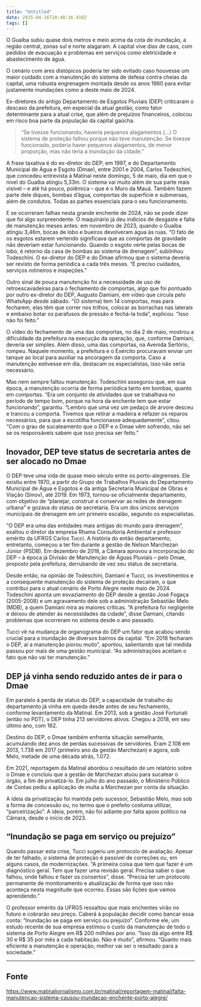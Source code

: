 ```yaml
---
title: "Untitled"
date: 2025-04-16T18:48:16.910Z
tags: []
---
```


O Guaíba subiu quase dois metros e meio acima da cota de inundação, a região central, zonas sul e norte alagaram. A capital vive dias de caos, com pedidos de evacuação e problemas em serviços como eletricidade e abastecimento de água.

O cenário com ares distópicos poderia ter sido evitado caso houvesse um maior cuidado com a manutenção do sistema de defesa contra cheias da capital, uma robusta engrenagem montada desde os anos 1960 para evitar justamente inundações como a deste maio de 2024.

Ex-diretores do antigo Departamento de Esgotos Pluviais (DEP) criticaram o descaso da prefeitura, em especial da atual gestão, como fator determinante para a atual crise, que além de prejuízos financeiros, colocou em risco boa parte da população da capital gaúcha.

> “Se tivesse funcionando, haveria pequenos alagamentos (...) O sistema de proteção falhou porque não teve manutenção. Se tivesse funcionado, poderia haver pequenos alagamentos, de menor proporção, mas não teria a inundação da cidade.”

A frase taxativa é do ex-diretor do DEP, em 1997, e do Departamento Municipal de Água e Esgoto (Dmae), entre 2001 e 2004, Carlos Todeschini, que concedeu entrevista à Matinal neste domingo, 5 de maio, dia em que o nível do Guaíba atingiu 5,33m. O sistema vai muito além de sua parte mais visível – e até há pouco, polêmica – que é o Muro da Mauá. Também fazem parte dele diques, bombas d’água, comportas de superfície e submersas, além de condutos. Todas as partes essenciais para o seu funcionamento.

E se ocorreram falhas nesta grande enchente de 2024, não se pode dizer que foi algo surpreendente. O maquinário já deu indícios de desgaste e falta de manutenção meses antes: em novembro de 2023, quando o Guaíba atingiu 3,46m, bocas de lobo e bueiros devolveram água às ruas. “O fato de os esgotos estarem vertendo significava que as comportas de gravidade não deveriam estar funcionando. Quando o esgoto verte pelas bocas de lobo, é retorno da casa de bombas ao sistema de drenagem”, sublinhou Todeschini. O ex-diretor do DEP e do Dmae afirmou que o sistema deveria ser revisto de forma periódica a cada três meses. “É preciso cuidados, serviços rotineiros e inspeções.”

Outro sinal de pouca manutenção foi a necessidade de uso de retroescavadeiras para o fechamento de comportas, algo que foi pontuado por outro ex-diretor do DEP, Augusto Damiani, em vídeo que circula pelo WhatsApp desde sábado. “(O sistema) tem 14 comportas, mas para fecharem, elas têm que correr nos trilhos, colocar as borrachas nas laterais e embaixo botar os parafusos de pressão e fechá-la toda”, explicou. “Isso não foi feito.”

O vídeo do fechamento de uma das comportas, no dia 2 de maio, mostrou a dificuldade da prefeitura na execução da operação, que, conforme Damiani, deveria ser simples. Além disso, uma das comportas, na Avenida Sertório, rompeu. Naquele momento, a prefeitura e o Exército procuravam enviar um tanque ao local para auxiliar na ancoragem da comporta. Caso a manutenção estivesse em dia, destacam os especialistas, isso não seria necessário.

Mas nem sempre faltou manutenção. Todeschini assegurou que, em sua época, a manutenção ocorria de forma periódica tanto em bombas, quanto em comportas. “Era um conjunto de atividades que se trabalhava no período de tempo bom, porque na hora da enchente tem que estar funcionando”, garantiu. “Lembro que uma vez um pedaço de árvore desceu e trancou a comporta. Tivemos que retirar a madeira e refazer os reparos necessários, para que a escotilha funcionasse adequadamente”, citou. “Com o grau de sucateamento que o DEP e o Dmae vêm sofrendo, não sei se os responsáveis sabem que isso precisa ser feito.”

## Inovador, DEP teve status de secretaria antes de ser alocado no Dmae

O DEP teve uma vida de quase meio século entre os porto-alegrenses. Ele existiu entre 1970, a partir do Grupo de Trabalhos Pluviais do Departamento Municipal de Água e Esgotos e da antiga Secretaria Municipal de Obras e Viação (Smov), até 2019. Em 1973, tornou-se oficialmente departamento, com objetivo de “planejar, construir e conservar as redes de drenagem urbana” e gozava do status de secretaria. Era um dos únicos serviços municipais de drenagem em um primeiro escalão, segundo os especialistas.

“O DEP era uma das entidades mais antigas do mundo para drenagem”, exaltou o diretor da empresa Rhama Consultoria Ambiental e professor emérito da UFRGS Carlos Tucci. A história do então departamento, entretanto, começou a ter fim durante a gestão de Nelson Marchezan Júnior (PSDB). Em dezembro de 2018, a Câmara aprovou a incorporação do DEP – à época já Divisão de Manutenção de Águas Pluviais – pelo Dmae, proposto pela prefeitura, derrubando de vez seu status de secretaria.

Desde então, na opinião de Todeschini, Damiani e Tucci, os investimentos e a consequente manutenção do sistema de proteção decaíram, o que contribui para o atual cenário de Porto Alegre neste maio de 2024. Todeschini aponta um esvaziamento do DEP desde a gestão José Fogaça (2005-2008) e um agravamento dele sob a administração Sebastião Melo (MDB), a quem Damiani mira as maiores críticas. “A prefeitura foi negligente e deixou de atender às necessidades da cidade”, disse Damiani, citando problemas que ocorreram no sistema desde o ano passado.

Tucci vê na mudança de organograma do DEP um fator que acabou sendo crucial para a inundação de diversos bairros da capital. “Em 2018 fecharam o DEP, aí a manutenção piorou muito”, apontou, salientando que tal medida passou por mais de uma gestão municipal. “As administrações aceitam o fato que não vai ter manutenção.”

## DEP já vinha sendo reduzido antes de ir para o Dmae

Em paralelo à perda de status do DEP, a capacidade de trabalho do departamento já vinha em queda desde antes de seu fechamento, conforme levantamento da Matinal. Em 2013, sob a gestão José Fortunati (então no PDT), o DEP tinha 213 servidores ativos. Chegou a 2018, em seu último ano, com 162.

Destino do DEP, o Dmae também enfrenta situação semelhante, acumulando dez anos de perdas sucessivas de servidores. Eram 2.108 em 2013, 1.738 em 2017 (primeiro ano da gestão Marchezan) e agora, sob Melo, metade de uma década atrás, 1.072.

Em 2021, reportagem da Matinal abordou o resultado de um relatório sobre o Dmae e concluiu que a gestão de Marchezan atuou para sucatear o órgão, a fim de privatizá-lo. Em julho do ano passado, o Ministério Público de Contas pediu a aplicação de multa a Marchezan por conta da situação.

A ideia da privatização foi mantida pelo sucessor, Sebastião Melo, mas sob a forma de concessão ou, no termo que o prefeito costuma utilizar, “parceirização”. A ideia, porém, não foi adiante por falta apoio político na Câmara, desde o início de 2023.

## “Inundação se paga em serviço ou prejuízo”

Quando passar esta crise, Tucci sugeriu um protocolo de avaliação. Apesar de ter falhado, o sistema de proteção é passível de correções ou, em alguns casos, de modernizações. “A primeira coisa que tem que fazer é um diagnóstico geral. Tem que fazer uma revisão geral. Precisa saber o que falhou, onde falhou e fazer os consertos”, disse. “Precisa ter um protocolo permanente de monitoramento e atualização de forma que isso não aconteça nesta magnitude que ocorreu. Essas são lições que vamos aprendendo.”

O professor emérito da UFRGS ressaltou que mais enchentes virão no futuro e cobrarão seu preço. Caberá à população decidir como bancar essa conta: “Inundação se paga em serviço ou prejuízo”. Conforme ele, um estudo recente de sua empresa estimou o custo da manutenção de todo o sistema de Porto Alegre em R$ 200 milhões por ano. “Isso dá algo entre R$ 30 e R$ 35 por mês a cada habitação. Não é muito”, afirmou. “Quanto mais eficiente a manutenção e operação, melhor vai ser o resultado para a sociedade.”

***

## Fonte

https://www.matinaljornalismo.com.br/matinal/reportagem-matinal/falta-manutencao-sistema-causou-inundacao-enchente-porto-alegre/